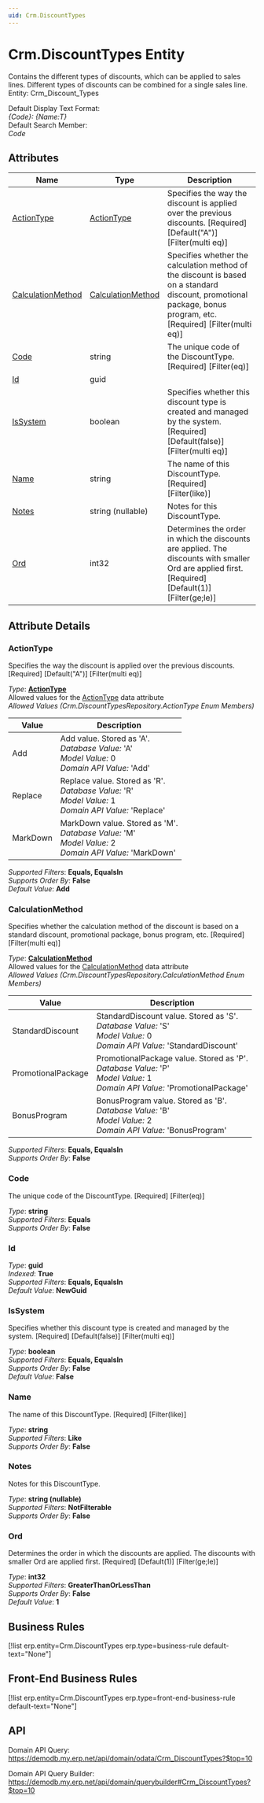 ```yaml
---
uid: Crm.DiscountTypes
---
```

# Crm.DiscountTypes Entity

Contains the different types of discounts, which can be applied to sales lines. Different types of discounts can be combined for a single sales line. Entity: Crm_Discount_Types

Default Display Text Format:  
_{Code}: {Name:T}_  
Default Search Member:  
_Code_  

## Attributes

| Name | Type | Description |
| ---- | ---- | --- |
| [ActionType](Crm.DiscountTypes.md#actiontype) | [ActionType](Crm.DiscountTypes.md#actiontype) | Specifies the way the discount is applied over the previous discounts. [Required] [Default("A")] [Filter(multi eq)] 
| [CalculationMethod](Crm.DiscountTypes.md#calculationmethod) | [CalculationMethod](Crm.DiscountTypes.md#calculationmethod) | Specifies whether the calculation method of the discount is based on a standard discount, promotional package, bonus program, etc. [Required] [Filter(multi eq)] 
| [Code](Crm.DiscountTypes.md#code) | string | The unique code of the DiscountType. [Required] [Filter(eq)] 
| [Id](Crm.DiscountTypes.md#id) | guid |  
| [IsSystem](Crm.DiscountTypes.md#issystem) | boolean | Specifies whether this discount type is created and managed by the system. [Required] [Default(false)] [Filter(multi eq)] 
| [Name](Crm.DiscountTypes.md#name) | string | The name of this DiscountType. [Required] [Filter(like)] 
| [Notes](Crm.DiscountTypes.md#notes) | string (nullable) | Notes for this DiscountType. 
| [Ord](Crm.DiscountTypes.md#ord) | int32 | Determines the order in which the discounts are applied. The discounts with smaller Ord are applied first. [Required] [Default(1)] [Filter(ge;le)] 


## Attribute Details

### ActionType

Specifies the way the discount is applied over the previous discounts. [Required] [Default("A")] [Filter(multi eq)]

_Type_: **[ActionType](Crm.DiscountTypes.md#actiontype)**  
Allowed values for the [ActionType](Crm.DiscountTypes.md#actiontype) data attribute  
_Allowed Values (Crm.DiscountTypesRepository.ActionType Enum Members)_  

| Value | Description |
| ---- | --- |
| Add | Add value. Stored as 'A'. <br /> _Database Value:_ 'A' <br /> _Model Value:_ 0 <br /> _Domain API Value:_ 'Add' |
| Replace | Replace value. Stored as 'R'. <br /> _Database Value:_ 'R' <br /> _Model Value:_ 1 <br /> _Domain API Value:_ 'Replace' |
| MarkDown | MarkDown value. Stored as 'M'. <br /> _Database Value:_ 'M' <br /> _Model Value:_ 2 <br /> _Domain API Value:_ 'MarkDown' |

_Supported Filters_: **Equals, EqualsIn**  
_Supports Order By_: **False**  
_Default Value_: **Add**  

### CalculationMethod

Specifies whether the calculation method of the discount is based on a standard discount, promotional package, bonus program, etc. [Required] [Filter(multi eq)]

_Type_: **[CalculationMethod](Crm.DiscountTypes.md#calculationmethod)**  
Allowed values for the [CalculationMethod](Crm.DiscountTypes.md#calculationmethod) data attribute  
_Allowed Values (Crm.DiscountTypesRepository.CalculationMethod Enum Members)_  

| Value | Description |
| ---- | --- |
| StandardDiscount | StandardDiscount value. Stored as 'S'. <br /> _Database Value:_ 'S' <br /> _Model Value:_ 0 <br /> _Domain API Value:_ 'StandardDiscount' |
| PromotionalPackage | PromotionalPackage value. Stored as 'P'. <br /> _Database Value:_ 'P' <br /> _Model Value:_ 1 <br /> _Domain API Value:_ 'PromotionalPackage' |
| BonusProgram | BonusProgram value. Stored as 'B'. <br /> _Database Value:_ 'B' <br /> _Model Value:_ 2 <br /> _Domain API Value:_ 'BonusProgram' |

_Supported Filters_: **Equals, EqualsIn**  
_Supports Order By_: **False**  

### Code

The unique code of the DiscountType. [Required] [Filter(eq)]

_Type_: **string**  
_Supported Filters_: **Equals**  
_Supports Order By_: **False**  

### Id

_Type_: **guid**  
_Indexed_: **True**  
_Supported Filters_: **Equals, EqualsIn**  
_Default Value_: **NewGuid**  

### IsSystem

Specifies whether this discount type is created and managed by the system. [Required] [Default(false)] [Filter(multi eq)]

_Type_: **boolean**  
_Supported Filters_: **Equals, EqualsIn**  
_Supports Order By_: **False**  
_Default Value_: **False**  

### Name

The name of this DiscountType. [Required] [Filter(like)]

_Type_: **string**  
_Supported Filters_: **Like**  
_Supports Order By_: **False**  

### Notes

Notes for this DiscountType.

_Type_: **string (nullable)**  
_Supported Filters_: **NotFilterable**  
_Supports Order By_: **False**  

### Ord

Determines the order in which the discounts are applied. The discounts with smaller Ord are applied first. [Required] [Default(1)] [Filter(ge;le)]

_Type_: **int32**  
_Supported Filters_: **GreaterThanOrLessThan**  
_Supports Order By_: **False**  
_Default Value_: **1**  



## Business Rules

[!list erp.entity=Crm.DiscountTypes erp.type=business-rule default-text="None"]

## Front-End Business Rules

[!list erp.entity=Crm.DiscountTypes erp.type=front-end-business-rule default-text="None"]

## API

Domain API Query:
<https://demodb.my.erp.net/api/domain/odata/Crm_DiscountTypes?$top=10>

Domain API Query Builder:
<https://demodb.my.erp.net/api/domain/querybuilder#Crm_DiscountTypes?$top=10>

